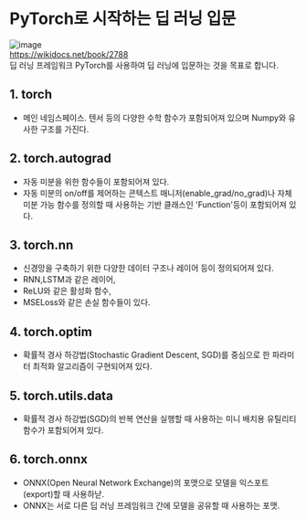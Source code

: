 # PyTorch로 시작하는 딥 러닝 입문
![image](https://user-images.githubusercontent.com/79825411/112557291-7b58c180-8e0f-11eb-9ecf-8b41f7013d70.png)</br>
https://wikidocs.net/book/2788</br>
딥 러닝 프레임워크 PyTorch를 사용하여 딥 러닝에 입문하는 것을 목표로 합니다.</br>

## 1. torch
- 메인 네임스페이스. 텐서 등의 다양한 수학 함수가 포함되어져 있으며 Numpy와 유사한 구조를 가진다.

## 2. torch.autograd
- 자동 미분을 위한 함수들이 포함되어져 있다.
- 자동 미분의 on/off를 제어하는 콘텍스트 매니저(enable_grad/no_grad)나 자체 미분 가능 함수를 정의할 때 사용하는 기반 클래스인 'Function'등이 포함되어져 있다.

## 3. torch.nn
- 신경망을 구축하기 위한 다양한 데이터 구조나 레이어 등이 정의되어져 있다. 
- RNN,LSTM과 같은 레이어, 
- ReLU와 같은 활성화 함수, 
- MSELoss와 같은 손실 함수들이 있다.

## 4. torch.optim
- 확률적 경사 하강법(Stochastic Gradient Descent, SGD)를 중심으로 한 파라미터 최적화 알고리즘이 구현되어져 있다.

## 5. torch.utils.data
- 확률적 경사 하강법(SGD)의 반복 연산을 실행할 때 사용하는 미니 배치용 유틸리티 함수가 포함되어져 있다.

## 6. torch.onnx
- ONNX(Open Neural Network Exchange)의 포맷으로 모델을 익스포트(export)할 때 사용하낟.
- ONNX는 서로 다른 딥 러닝 프레임워크 간에 모델을 공유할 때 사용하는 포맷.
